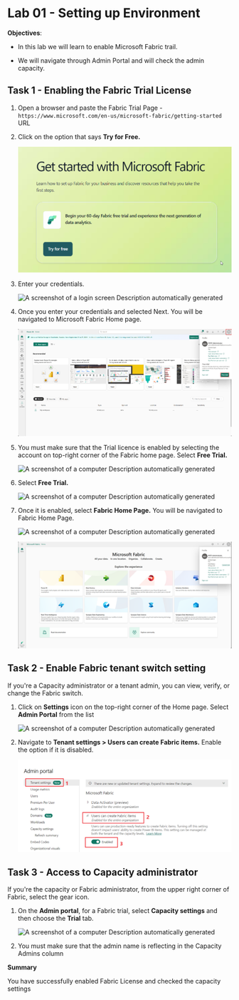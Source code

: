 # Lab 01 - Setting up Environment

**Objectives**:

- In this lab we will learn to enable Microsoft Fabric trail.

- We will navigate through Admin Portal and will check the admin
  capacity.

## Task 1 - Enabling the Fabric Trial License

1.  Open a browser and paste the Fabric Trial Page - ```https://www.microsoft.com/en-us/microsoft-fabric/getting-started```
    URL

2.  Click on the option that says **Try for Free.**

     ![](./media/image1.png)

3.  Enter your credentials.

    ![A screenshot of a login screen Description automatically
generated](./media/image2.png)

4.  Once you enter your credentials and selected Next. You will be
    navigated to Microsoft Fabric Home page.

    ![](./media/image3.png)

5.  You must make sure that the Trial licence is enabled by selecting
    the account on top-right corner of the Fabric home page. Select
    **Free Trial.**

    ![A screenshot of a computer Description automatically
generated](./media/image4.png)

6.  Select **Free Trial.**

    ![A screenshot of a computer Description automatically
generated](./media/image5.png)

7.  Once it is enabled, select **Fabric Home Page.** You will be
    navigated to Fabric Home Page.

    ![A screenshot of a computer Description automatically
generated](./media/image6.png)

    ![](./media/image7.png)

## Task 2 - Enable Fabric tenant switch setting

If you're a Capacity administrator or a tenant admin, you can view,
verify, or change the Fabric switch. 

1.  Click on **Settings** icon on the top-right corner of the Home page.
    Select **Admin Portal** from the list

    ![A screenshot of a computer Description automatically
generated](./media/image8.png)

2.  Navigate to **Tenant settings \> Users can create Fabric items.**
    Enable the option if it is disabled.

    ![](./media/image9.png)

## Task 3 - Access to Capacity administrator

If you're the capacity or Fabric administrator, from the upper right
corner of Fabric, select the gear icon.

1.  On the **Admin portal**, for a Fabric trial, select **Capacity
    settings** and then choose the **Trial** tab.

    ![A screenshot of a computer Description automatically
generated](./media/image10.png)

2.  You must make sure that the admin name is reflecting in the Capacity
    Admins column

**Summary**

You have successfully enabled Fabric License and checked the capacity
settings
